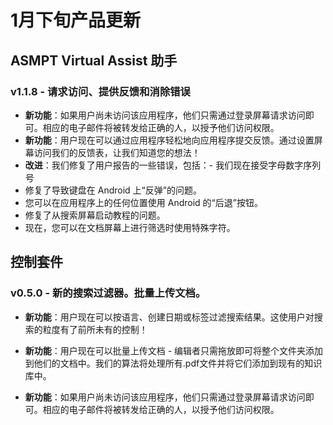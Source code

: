 # 1月下旬产品更新

## ASMPT Virtual Assist 助手

### v1.1.8 - 请求访问、提供反馈和消除错误
- **新功能**：如果用户尚未访问该应用程序，他们只需通过登录屏幕请求访问即可。相应的电子邮件将被转发给正确的人，以授予他们访问权限。
- **新功能**：用户现在可以通过应用程序轻松地向应用程序提交反馈。通过设置屏幕访问我们的反馈表，让我们知道您的想法！
- **改进**：我们修复了用户报告的一些错误，包括：- 我们现在接受字母数字序列号
- 修复了导致键盘在 Android 上“反弹”的问题。
- 您可以在应用程序上的任何位置使用 Android 的“后退”按钮。
- 修复了从搜索屏幕启动教程的问题。
- 现在，您可以在文档屏幕上进行筛选时使用特殊字符。

## 控制套件

### v0.5.0 - 新的搜索过滤器。批量上传文档。

- **新功能**：用户现在可以按语言、创建日期或标签过滤搜索结果。这使用户对搜索的粒度有了前所未有的控制！

- **新功能**：用户现在可以批量上传文档 - 编辑者只需拖放即可将整个文件夹添加到他们的文档中。我们的算法将处理所有.pdf文件并将它们添加到现有的知识库中。

- **新功能**：如果用户尚未访问该应用程序，他们只需通过登录屏幕请求访问即可。相应的电子邮件将被转发给正确的人，以授予他们访问权限。